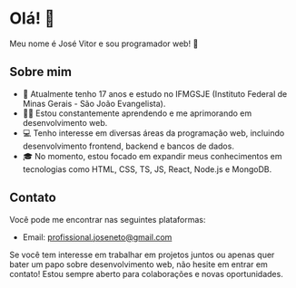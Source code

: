 # Olá! 👋

Meu nome é José Vitor e sou programador web! 🚀

## Sobre mim

- 🌱 Atualmente tenho 17 anos e estudo no IFMGSJE (Instituto Federal de Minas Gerais - São João Evangelista).
- 👨‍💻 Estou constantemente aprendendo e me aprimorando em desenvolvimento web.
- 💻 Tenho interesse em diversas áreas da programação web, incluindo desenvolvimento frontend, backend e bancos de dados.
- 🎓 No momento, estou focado em expandir meus conhecimentos em tecnologias como HTML, CSS, TS, JS, React, Node.js e MongoDB.

## Contato

Você pode me encontrar nas seguintes plataformas:

- Email: profissional.joseneto@gmail.com

Se você tem interesse em trabalhar em projetos juntos ou apenas quer bater um papo sobre desenvolvimento web, não hesite em entrar em contato! Estou sempre aberto para colaborações e novas oportunidades.
